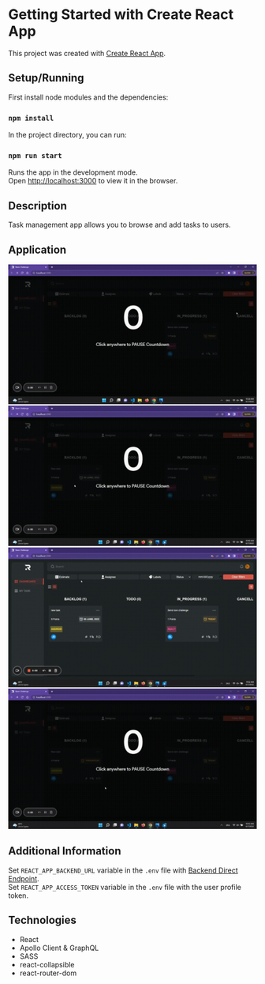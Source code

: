 # Getting Started with Create React App

This project was created with [Create React App](https://create-react-app.dev/docs/getting-started/).

## Setup/Running

First install node modules and the dependencies:

### `npm install`

In the project directory, you can run:

### `npm run start`

Runs the app in the development mode.\
Open [http://localhost:3000](http://localhost:3000) to view it in the browser.

## Description

Task management app allows you to browse and add tasks to users.

## Application

![Add new task](https://github.com/DianaCalx/ravn-challenge-diana-calderon/blob/master/public/addnewtask.gif?raw=true)
![Edit task](https://github.com/DianaCalx/ravn-challenge-diana-calderon/blob/master/public/edittask.gif?raw=true)
![Filter task](https://github.com/DianaCalx/ravn-challenge-diana-calderon/blob/master/public/filtertask.gif?raw=true)
![Delete task](https://github.com/DianaCalx/ravn-challenge-diana-calderon/blob/master/public/deletetask.gif?raw=true)

## Additional Information

Set `REACT_APP_BACKEND_URL` variable in the `.env` file with [Backend Direct Endpoint](https://syn-api-prod.herokuapp.com/graphql).\
Set `REACT_APP_ACCESS_TOKEN` variable in the `.env` file with the user profile token.

## Technologies

- React
- Apollo Client & GraphQL
- SASS
- react-collapsible
- react-router-dom